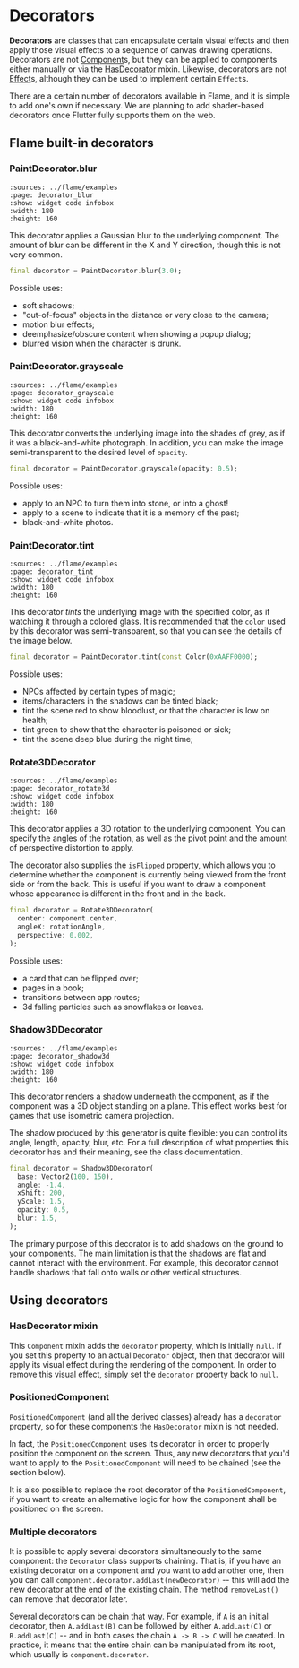 # Decorators

**Decorators** are classes that can encapsulate certain visual effects and then apply those visual
effects to a sequence of canvas drawing operations. Decorators are not [Component]s, but they can
be applied to components either manually or via the [HasDecorator] mixin. Likewise, decorators are
not [Effect]s, although they can be used to implement certain `Effect`s.

There are a certain number of decorators available in Flame, and it is simple to add one's own if
necessary. We are planning to add shader-based decorators once Flutter fully supports them on the
web.


## Flame built-in decorators


### PaintDecorator.blur

```{flutter-app}
:sources: ../flame/examples
:page: decorator_blur
:show: widget code infobox
:width: 180
:height: 160
```

This decorator applies a Gaussian blur to the underlying component. The amount of blur can be
different in the X and Y direction, though this is not very common.

```dart
final decorator = PaintDecorator.blur(3.0);
```

Possible uses:

- soft shadows;
- "out-of-focus" objects in the distance or very close to the camera;
- motion blur effects;
- deemphasize/obscure content when showing a popup dialog;
- blurred vision when the character is drunk.


### PaintDecorator.grayscale

```{flutter-app}
:sources: ../flame/examples
:page: decorator_grayscale
:show: widget code infobox
:width: 180
:height: 160
```

This decorator converts the underlying image into the shades of grey, as if it was a
black-and-white photograph. In addition, you can make the image semi-transparent to the desired
level of `opacity`.

```dart
final decorator = PaintDecorator.grayscale(opacity: 0.5);
```

Possible uses:

- apply to an NPC to turn them into stone, or into a ghost!
- apply to a scene to indicate that it is a memory of the past;
- black-and-white photos.


### PaintDecorator.tint

```{flutter-app}
:sources: ../flame/examples
:page: decorator_tint
:show: widget code infobox
:width: 180
:height: 160
```

This decorator *tints* the underlying image with the specified color, as if watching it through a
colored glass. It is recommended that the `color` used by this decorator was semi-transparent, so
that you can see the details of the image below.

```dart
final decorator = PaintDecorator.tint(const Color(0xAAFF0000);
```

Possible uses:

- NPCs affected by certain types of magic;
- items/characters in the shadows can be tinted black;
- tint the scene red to show bloodlust, or that the character is low on health;
- tint green to show that the character is poisoned or sick;
- tint the scene deep blue during the night time;


### Rotate3DDecorator

```{flutter-app}
:sources: ../flame/examples
:page: decorator_rotate3d
:show: widget code infobox
:width: 180
:height: 160
```

This decorator applies a 3D rotation to the underlying component. You can specify the angles of the
rotation, as well as the pivot point and the amount of perspective distortion to apply.

The decorator also supplies the `isFlipped` property, which allows you to determine whether the
component is currently being viewed from the front side or from the back. This is useful if you want
to draw a component whose appearance is different in the front and in the back.

```dart
final decorator = Rotate3DDecorator(
  center: component.center,
  angleX: rotationAngle,
  perspective: 0.002,
);
```

Possible uses:

- a card that can be flipped over;
- pages in a book;
- transitions between app routes;
- 3d falling particles such as snowflakes or leaves.


### Shadow3DDecorator

```{flutter-app}
:sources: ../flame/examples
:page: decorator_shadow3d
:show: widget code infobox
:width: 180
:height: 160
```

This decorator renders a shadow underneath the component, as if the component was a 3D object
standing on a plane. This effect works best for games that use isometric camera projection.

The shadow produced by this generator is quite flexible: you can control its angle, length, opacity,
blur, etc. For a full description of what properties this decorator has and their meaning, see the
class documentation.

```dart
final decorator = Shadow3DDecorator(
  base: Vector2(100, 150),
  angle: -1.4,
  xShift: 200,
  yScale: 1.5,
  opacity: 0.5,
  blur: 1.5,
);
```

The primary purpose of this decorator is to add shadows on the ground to your components. The main
limitation is that the shadows are flat and cannot interact with the environment. For example, this
decorator cannot handle shadows that fall onto walls or other vertical structures.


## Using decorators


### HasDecorator mixin

This `Component` mixin adds the `decorator` property, which is initially `null`. If you set this
property to an actual `Decorator` object, then that decorator will apply its visual effect during
the rendering of the component. In order to remove this visual effect, simply set the `decorator`
property back to `null`.


### PositionedComponent

`PositionedComponent` (and all the derived classes) already has a `decorator` property, so for these
components the `HasDecorator` mixin is not needed.

In fact, the `PositionedComponent` uses its decorator in order to properly position the component on
the screen. Thus, any new decorators that you'd want to apply to the `PositionedComponent` will need
to be chained (see the [](#multiple-decorators) section below).

It is also possible to replace the root decorator of the `PositionedComponent`, if you want to create
an alternative logic for how the component shall be positioned on the screen.


### Multiple decorators

It is possible to apply several decorators simultaneously to the same component: the `Decorator`
class supports chaining. That is, if you have an existing decorator on a component and you want to
add another one, then you can call `component.decorator.addLast(newDecorator)` -- this will add
the new decorator at the end of the existing chain. The method `removeLast()` can remove that
decorator later.

Several decorators can be chain that way. For example, if `A` is an initial decorator, then
`A.addLast(B)` can be followed by either `A.addLast(C)` or `B.addLast(C)` -- and in both cases the
chain `A -> B -> C` will be created. In practice, it means that the entire chain can be manipulated
from its root, which usually is `component.decorator`.


[Component]: ../../flame/components.md#component
[Effect]: ../../flame/effects.md
[HasDecorator]: #hasdecorator-mixin
